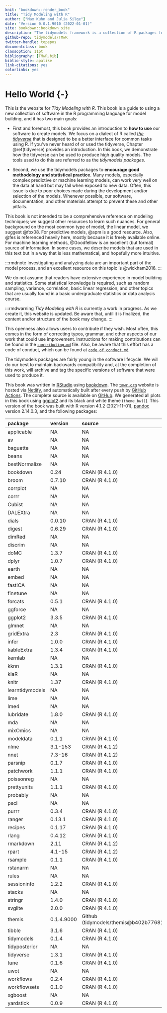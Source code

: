 ```yaml
---
knit: "bookdown::render_book"
title: "Tidy Modeling with R"
author: ["Max Kuhn and Julia Silge"]
date: "Version 0.0.1.9010 (2022-01-01)"
site: bookdown::bookdown_site
description: "The tidymodels framework is a collection of R packages for modeling and machine learning using tidyverse principles. This book provides a thorough introduction to how to use tidymodels, and an outline of good methodology and statistical practice for phases of the modeling process."
github-repo: tidymodels/TMwR
twitter-handle: topepos
documentclass: book
classoption: 11pt
bibliography: [TMwR.bib]
biblio-style: apalike
link-citations: yes
colorlinks: yes
---
```


# Hello World {-} 

This is the website for _Tidy Modeling with R_. This book is a guide to using a new collection of software in the R programming language for model building, and it has two main goals: 

- First and foremost, this book provides an introduction to **how to use** our software to create models. We focus on a dialect of R called _[the tidyverse](https://www.tidyverse.org/)_ that is designed to be a better interface for common tasks using R. If you've never heard of or used the tidyverse, Chapter \@ref(tidyverse) provides an introduction. In this book, we demonstrate how the tidyverse can be used to produce high quality models. The tools used to do this are referred to as the _tidymodels packages_. 

- Second, we use the tidymodels packages to **encourage good methodology and statistical practice**. Many models, especially complex predictive or machine learning models, can work very well on the data at hand but may fail when exposed to new data. Often, this issue is due to poor choices made during the development and/or selection of the models. Whenever possible, our software, documentation, and other materials attempt to prevent these and other pitfalls. 

This book is not intended to be a comprehensive reference on modeling techniques; we suggest other resources to learn such nuances. For general background on the most common type of model, the linear model, we suggest @fox08.  For predictive models, @apm is a good resource. Also, @fes is referenced heavily here, mostly because it is freely available online.  For machine learning methods, @Goodfellow is an excellent (but formal) source of information. In some cases, we describe models that are used in this text but in a way that is less mathematical, and hopefully more intuitive. 

:::rmdnote
Investigating and analyzing data are an important part of the model process, and an excellent resource on this topic is @wickham2016.
:::

We do not assume that readers have extensive experience in model building and statistics. Some statistical knowledge is required, such as random sampling, variance, correlation, basic linear regression, and other topics that are usually found in a basic undergraduate statistics or data analysis course. 

:::rmdwarning
_Tidy Modeling with R_ is currently a work in progress. As we create it, this website is updated. Be aware that, until it is finalized, the content and/or structure of the book may change. 
:::

This openness also allows users to contribute if they wish. Most often, this comes in the form of correcting typos, grammar, and other aspects of our work that could use improvement. Instructions for making contributions can be found in the [`contributing.md`](https://github.com/tidymodels/TMwR/blob/main/contributing.md) file. Also, be aware that this effort has a code of conduct, which can be found at [`code_of_conduct.md`](https://github.com/tidymodels/TMwR/blob/main/code_of_conduct.md). 

The tidymodels packages are fairly young in the software lifecycle. We will do our best to maintain backwards compatibility and, at the completion of this work, will archive and tag the specific versions of software that were used to produce it. 

This book was written in [RStudio](http://www.rstudio.com/ide/) using [bookdown](http://bookdown.org/). The [`tmwr.org`](https://tmwr.org) website is hosted via [Netlify](http://netlify.com/), and automatically built after every push by [GitHub Actions](https://help.github.com/actions). The complete source is available on [GitHub](https://github.com/tidymodels/TMwR). We generated all plots in this book using [ggplot2](https://ggplot2.tidyverse.org/) and its black and white theme (`theme_bw()`). This version of the book was built with R version 4.1.2 (2021-11-01), [pandoc](https://pandoc.org/) version 2.14.0.3, and the following packages:


|package         |version    |source                                                               |
|:---------------|:----------|:--------------------------------------------------------------------|
|applicable      |NA         |NA                                                                   |
|av              |NA         |NA                                                                   |
|baguette        |NA         |NA                                                                   |
|beans           |NA         |NA                                                                   |
|bestNormalize   |NA         |NA                                                                   |
|bookdown        |0.24       |CRAN (R 4.1.0)                                                       |
|broom           |0.7.10     |CRAN (R 4.1.0)                                                       |
|corrplot        |NA         |NA                                                                   |
|corrr           |NA         |NA                                                                   |
|Cubist          |NA         |NA                                                                   |
|DALEXtra        |NA         |NA                                                                   |
|dials           |0.0.10     |CRAN (R 4.1.0)                                                       |
|digest          |0.6.29     |CRAN (R 4.1.0)                                                       |
|dimRed          |NA         |NA                                                                   |
|discrim         |NA         |NA                                                                   |
|doMC            |1.3.7      |CRAN (R 4.1.0)                                                       |
|dplyr           |1.0.7      |CRAN (R 4.1.0)                                                       |
|earth           |NA         |NA                                                                   |
|embed           |NA         |NA                                                                   |
|fastICA         |NA         |NA                                                                   |
|finetune        |NA         |NA                                                                   |
|forcats         |0.5.1      |CRAN (R 4.1.0)                                                       |
|ggforce         |NA         |NA                                                                   |
|ggplot2         |3.3.5      |CRAN (R 4.1.0)                                                       |
|glmnet          |NA         |NA                                                                   |
|gridExtra       |2.3        |CRAN (R 4.1.0)                                                       |
|infer           |1.0.0      |CRAN (R 4.1.0)                                                       |
|kableExtra      |1.3.4      |CRAN (R 4.1.0)                                                       |
|kernlab         |NA         |NA                                                                   |
|kknn            |1.3.1      |CRAN (R 4.1.0)                                                       |
|klaR            |NA         |NA                                                                   |
|knitr           |1.37       |CRAN (R 4.1.0)                                                       |
|learntidymodels |NA         |NA                                                                   |
|lime            |NA         |NA                                                                   |
|lme4            |NA         |NA                                                                   |
|lubridate       |1.8.0      |CRAN (R 4.1.0)                                                       |
|mda             |NA         |NA                                                                   |
|mixOmics        |NA         |NA                                                                   |
|modeldata       |0.1.1      |CRAN (R 4.1.0)                                                       |
|nlme            |3.1-153    |CRAN (R 4.1.2)                                                       |
|nnet            |7.3-16     |CRAN (R 4.1.2)                                                       |
|parsnip         |0.1.7      |CRAN (R 4.1.0)                                                       |
|patchwork       |1.1.1      |CRAN (R 4.1.0)                                                       |
|poissonreg      |NA         |NA                                                                   |
|prettyunits     |1.1.1      |CRAN (R 4.1.0)                                                       |
|probably        |NA         |NA                                                                   |
|pscl            |NA         |NA                                                                   |
|purrr           |0.3.4      |CRAN (R 4.1.0)                                                       |
|ranger          |0.13.1     |CRAN (R 4.1.0)                                                       |
|recipes         |0.1.17     |CRAN (R 4.1.0)                                                       |
|rlang           |0.4.12     |CRAN (R 4.1.0)                                                       |
|rmarkdown       |2.11       |CRAN (R 4.1.2)                                                       |
|rpart           |4.1-15     |CRAN (R 4.1.2)                                                       |
|rsample         |0.1.1      |CRAN (R 4.1.0)                                                       |
|rstanarm        |NA         |NA                                                                   |
|rules           |NA         |NA                                                                   |
|sessioninfo     |1.2.2      |CRAN (R 4.1.0)                                                       |
|stacks          |NA         |NA                                                                   |
|stringr         |1.4.0      |CRAN (R 4.1.0)                                                       |
|svglite         |2.0.0      |CRAN (R 4.1.0)                                                       |
|themis          |0.1.4.9000 |Github (tidymodels/themis\@b402b7768156be4feb1236ac9617104075c10995) |
|tibble          |3.1.6      |CRAN (R 4.1.0)                                                       |
|tidymodels      |0.1.4      |CRAN (R 4.1.0)                                                       |
|tidyposterior   |NA         |NA                                                                   |
|tidyverse       |1.3.1      |CRAN (R 4.1.0)                                                       |
|tune            |0.1.6      |CRAN (R 4.1.0)                                                       |
|uwot            |NA         |NA                                                                   |
|workflows       |0.2.4      |CRAN (R 4.1.0)                                                       |
|workflowsets    |0.1.0      |CRAN (R 4.1.0)                                                       |
|xgboost         |NA         |NA                                                                   |
|yardstick       |0.0.9      |CRAN (R 4.1.0)                                                       |
